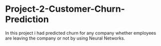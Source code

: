 # Project-2-Customer-Churn-Prediction
In this project i had predicted churn for any company whether employees are leaving the company or not by using Neural Networks.
